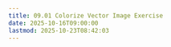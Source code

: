 ```yaml
---
title: 09.01 Colorize Vector Image Exercise
date: 2025-10-16T09:00:00
lastmod: 2025-10-23T08:42:03
---
```

